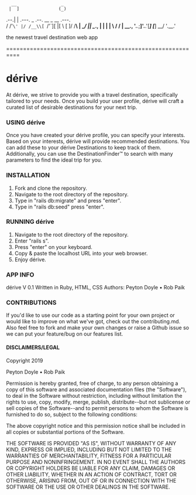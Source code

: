 
      __                 _                 
     |  ]               (_)                
  .--.| | .---.  _ .--.  __  _   __  .---.  
/ /'`\' |/ /__\\[ `/'`\][  |[ \ [  ]/ /__\\
| \__/  || \__., | |     | | \ \/ / | \__.,
'.__.;__]'.__.'[___]   [___] \__/   '.__.'

the newest travel destination web app

==========================================================

# dérive
At dérive, we strive to provide you with a travel destination,
specifically tailored to your needs. Once you build your user profile,
dérive will craft a curated list of desirable destinations for your next trip.

### USING dérive
Once you have created your dérive profile, you can specify your interests. Based
on your interests, dérive will provide recommended destinations. You can add these
to your dérive Destinations to keep track of them. Additionally, you can use the
DestinationFinder™ to search with many parameters to find the ideal trip for you.

### INSTALLATION
1. Fork and clone the repository.
2. Navigate to the root directory of the repository.
3. Type in "rails db:migrate" and press "enter".
4. Type in "rails db:seed" press "enter".

### RUNNING dérive
1. Navigate to the root directory of the repository.
2. Enter "rails s".
3. Press "enter" on your keyboard.
4. Copy & paste the localhost URL into your web browser.
5. Enjoy dérive.

### APP INFO
dérive V 0.1 Written in Ruby, HTML, CSS
Authors: Peyton Doyle • Rob Paik

### CONTRIBUTIONS
If you'd like to use our code as a starting point for your own project
or would like to improve on what we've got, check out the contributing.md.
Also feel free to fork and make your own changes or raise a Github issue
so we can put your feature/bug on our features list.

#### DISCLAIMERS/LEGAL
Copyright 2019

Peyton Doyle • Rob Paik

Permission is hereby granted, free of charge, to any person obtaining a
copy of this software and associated documentation files (the "Software"),
to deal in the Software without restriction, including without limitation
the rights to use, copy, modify, merge, publish, distribute--but not
sublicense or sell copies of the Software--and to permit persons to whom
the Software is furnished to do so, subject to the following conditions:

The above copyright notice and this permission notice shall be included
in all copies or substantial portions of the Software.

THE SOFTWARE IS PROVIDED "AS IS", WITHOUT WARRANTY OF ANY KIND, EXPRESS
OR IMPLIED, INCLUDING BUT NOT LIMITED TO THE WARRANTIES OF MERCHANTABILITY,
FITNESS FOR A PARTICULAR PURPOSE AND NONINFRINGEMENT. IN NO EVENT SHALL
THE AUTHORS OR COPYRIGHT HOLDERS BE LIABLE FOR ANY CLAIM, DAMAGES OR OTHER
LIABILITY, WHETHER IN AN ACTION OF CONTRACT, TORT OR OTHERWISE, ARISING
FROM, OUT OF OR IN CONNECTION WITH THE SOFTWARE OR THE USE OR OTHER
DEALINGS IN THE SOFTWARE.
